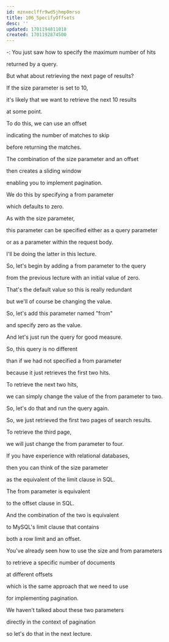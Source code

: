 ```yaml
---
id: mznxeclffr9wd5jhmp0mrso
title: 106_SpecifyOffsets
desc: ''
updated: 1701194811018
created: 1701192874500
---
```

-: You just saw how to specify the maximum number of hits

returned by a query.

But what about retrieving the next page of results?

If the size parameter is set to 10,

it's likely that we want to retrieve the next 10 results

at some point.

To do this, we can use an offset

indicating the number of matches to skip

before returning the matches.

The combination of the size parameter and an offset

then creates a sliding window

enabling you to implement pagination.

We do this by specifying a from parameter

which defaults to zero.

As with the size parameter,

this parameter can be specified either as a query parameter

or as a parameter within the request body.

I'll be doing the latter in this lecture.

So, let's begin by adding a from parameter to the query

from the previous lecture with an initial value of zero.

That's the default value so this is really redundant

but we'll of course be changing the value.

So, let's add this parameter named "from"

and specify zero as the value.

And let's just run the query for good measure.

So, this query is no different

than if we had not specified a from parameter

because it just retrieves the first two hits.

To retrieve the next two hits,

we can simply change the value of the from parameter to two.

So, let's do that and run the query again.

So, we just retrieved the first two pages of search results.

To retrieve the third page,

we will just change the from parameter to four.

If you have experience with relational databases,

then you can think of the size parameter

as the equivalent of the limit clause in SQL.

The from parameter is equivalent

to the offset clause in SQL.

And the combination of the two is equivalent

to MySQL's limit clause that contains

both a row limit and an offset.

You've already seen how to use the size and from parameters

to retrieve a specific number of documents

at different offsets

which is the same approach that we need to use

for implementing pagination.

We haven't talked about these two parameters

directly in the context of pagination

so let's do that in the next lecture.

